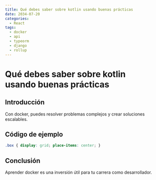 ```yaml
---
title: Qué debes saber sobre kotlin usando buenas prácticas
date: 2034-07-20
categories:
  - React
tags:
  - docker
  - api
  - typeorm
  - django
  - rollup
---
```


# Qué debes saber sobre kotlin usando buenas prácticas

## Introducción

Con docker, puedes resolver problemas complejos y crear soluciones escalables.

## Código de ejemplo

```css
.box { display: grid; place-items: center; }
```

## Conclusión

Aprender docker es una inversión útil para tu carrera como desarrollador.